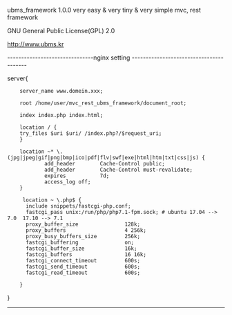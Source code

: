 ubms_framework 1.0.0
very easy & very tiny & very simple  mvc, rest  framework

GNU General Public License(GPL) 2.0


http://www.ubms.kr



 
 
 -------------------------------nginx setting ----------------------------------------


server{


        
        server_name www.domein.xxx;
        
        root /home/user/mvc_rest_ubms_framework/document_root; 
        
        index index.php index.html;

        location / {
        try_files $uri $uri/ /index.php?/$request_uri;
        }

        location ~* \.(jpg|jpeg|gif|png|bmp|ico|pdf|flv|swf|exe|html|htm|txt|css|js) {
                add_header        Cache-Control public;
                add_header        Cache-Control must-revalidate;
                expires           7d;
                access_log off;
        }

         location ~ \.php$ {
          include snippets/fastcgi-php.conf;
          fastcgi_pass unix:/run/php/php7.1-fpm.sock; # ubuntu 17.04 --> 7.0  17.10 --> 7.1
          proxy_buffer_size               128k;
          proxy_buffers                   4 256k;
          proxy_busy_buffers_size         256k;
          fastcgi_buffering               on;
          fastcgi_buffer_size             16k;
          fastcgi_buffers                 16 16k;
          fastcgi_connect_timeout         600s;
          fastcgi_send_timeout            600s;
          fastcgi_read_timeout            600s;

        }
}
 
 
 ---------------------------------------------------------------------------------------------
 
 
